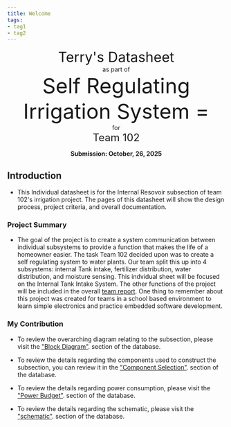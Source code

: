 ```yaml
---
title: Welcome
tags:
- tag1
- tag2
---
```

<center>
<font size= "6">Terry's
 Datasheet</font><br>
as part of<br>
<font size= "8"> Self Regulating Irrigation System = </font><br>
for<br>
<font size= "5"> Team 102 </font><br>

**Submission: October, 26, 2025**
</center>

## Introduction

* This Individual datasheet is for the  Internal Resovoir subsection of team 102's irrigation project. The pages of this datasheet will show the design process, project criteria, and overall documentation.

### Project Summary

* The goal of the project is to create a system communication between individual subsystems to provide a function that makes the life of a homeowner easier. The task Team 102 decided upon was to create a self regulating system to water plants. Our team split this up into 4 subsystems: internal Tank intake, fertilizer distribution, water distribution, and moisture sensing. This indvidual sheet will be focused on the Internal Tank Intake System. The other functions of the project will be included in the overall [team report](https://embedded-systems-design.github.io/EGR304TeamTemplate/). One thing to remember about this project was created for teams in a school based environment to learn simple electronics and practice embedded software development.



### My Contribution

* To review the overarching diagram relating to the subsection, please visit the ["Block Diagram"](https://tlwill38-bit.github.io/01-Block-Diagram/Block-Diagram/). section of the database.

* To review the details regarding the components used to construct the subsection, you can review it in the ["Component Selection"](https://tlwill38-bit.github.io02-Component-Selection/Component-Selection/). section of the database.

* To review the details regarding power consumption, please visit the ["Power Budget"](https://tlwill38-bit.github.io/05-Power-Budget/Power-Budget/). section of the database.

* To review the details regarding the schematic, please visit the ["schematic"](https://tlwill38-bit.github.io/04-Schematic/schematic/). section of the database.
